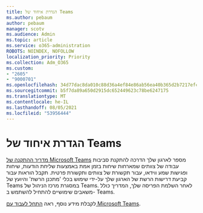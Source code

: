 ```yaml
---
title: הגדרת איחוד של Teams
ms.author: pebaum
author: pebaum
manager: scotv
ms.audience: Admin
ms.topic: article
ms.service: o365-administration
ROBOTS: NOINDEX, NOFOLLOW
localization_priority: Priority
ms.collection: Adm_O365
ms.custom:
- "2605"
- "9000701"
ms.openlocfilehash: 34d77dac8da010c88d36a4ef84e86ab56ea40b365d2b7217efcd057df85738d3
ms.sourcegitcommit: b5f7da89a650d2915dc652449623c78be6247175
ms.translationtype: MT
ms.contentlocale: he-IL
ms.lasthandoff: 08/05/2021
ms.locfileid: "53956444"
---
```

# <a name="set-up-microsoft-teams"></a>הגדרת איחוד של Teams

[מדריך ההתקנה של Microsoft Teams](https://aka.ms/teamsguidance)  מספר לארגון שלך הדרכה להתקנת סביבות עבודה של צוותים שמארחות שיחות בזמן אמת באמצעות שליחת הודעות, שיחות ופגישות שמע ווידאו, עבור תקשורת של צוותים ותקשורת פרטית. תקבל הוראות עבור קביעת דרישות הרשת של הארגון שלך על-ידי שימוש בכלי 'מתכנן הרשת' והיועץ של Teams במסגרת מרכז הניהול של Teams. לאחר השלמת הפריסה שלך, המדריך כולל משאבים שימושיים להתחיל להשתמש ב- Teams.

לקבלת מידע נוסף, ראה [התחל לעבוד עם Microsoft Teams](https://docs.microsoft.com/microsoftteams/get-started-with-teams-quick-start).
